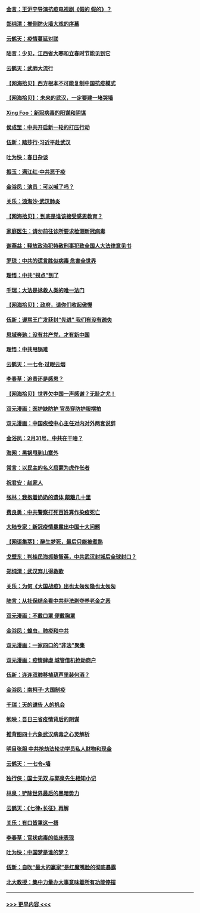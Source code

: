 #### [金言：王沪宁导演抗疫电视剧《假的 假的》？](../pages/nsc993/n11941510.md?t=03151831) 
#### [郑纯清：推倒防火墙大戏的序幕](../pages/nsc993/n11940838.md?t=03151831) 
#### [云鹤天：疫情蔓延对联](../pages/nsc993/n11940579.md?t=03151831) 
#### [陆言：少见，江西省大寒和立春时节能见到它](../pages/nsc993/n11939983.md?t=03151831) 
#### [云鹤天：武肺大流行](../pages/nsc993/n11939902.md?t=03151831) 
#### [【网海拾贝】西方根本不可能复制中国抗疫模式](../pages/nsc993/n11939725.md?t=03151831) 
#### [【网海拾贝】：未来的武汉，一定要建一堵哭墙](../pages/nsc993/n11938684.md?t=03151831) 
#### [Xing Foo：新冠病毒的阳谋和阴谋](../pages/nsc993/n11936086.md?t=03151831) 
#### [侯成罡：中共开启新一轮的打压行动](../pages/nsc993/n11935730.md?t=03151831) 
#### [伍新：踏莎行‧习近平赴武汉](../pages/nsc993/n11935157.md?t=03151831) 
#### [吐为快：春日杂谈](../pages/nsc993/n11934776.md?t=03151831) 
#### [振玉：满江红‧中共恶于疫](../pages/nsc993/n11934647.md?t=03151831) 
#### [金浴凤：演员：可以喊了吗？](../pages/nsc993/n11934602.md?t=03151831) 
#### [关乐：浪淘沙·武汉肺炎](../pages/nsc993/n11931792.md?t=03151831) 
#### [【网海拾贝】：到底是谁该接受感恩教育？](../pages/nsc993/n11931552.md?t=03151831) 
#### [家庭医生：请勿前往诊所要求检测新冠病毒](../pages/nsc993/n11929190.md?t=03151831) 
#### [谢燕益：释放政治犯特赦刑事犯致全国人大法律意见书](../pages/nsc993/n11928978.md?t=03151831) 
#### [罗琼：中共的谎言胜似病毒 危害全世界](../pages/nsc993/n11922636.md?t=03151831) 
#### [理悟：中共“拐点”到了](../pages/nsc993/n11928496.md?t=03151831) 
#### [千瑞：大法是拯救人类的唯一法门](../pages/nsc993/n11927637.md?t=03151831) 
#### [【网海拾贝】：政府，请你们收起傲慢](../pages/nsc993/n11926932.md?t=03151831) 
#### [伍新：谩骂王广发获封“先进” 我们有没有疏失](../pages/nsc993/n11926101.md?t=03151831) 
#### [思域奔驰：没有共产党，才有新中国](../pages/nsc993/n11926058.md?t=03151831) 
#### [理悟：中共甩锅难](../pages/nsc993/n11925355.md?t=03151831) 
#### [云鹤天：一七令·过眼云烟](../pages/nsc993/n11925284.md?t=03151831) 
#### [李春草：追责还是感恩？](../pages/nsc993/n11925274.md?t=03151831) 
#### [【网海拾贝】世界欠中国一声感谢？无耻之尤！](../pages/nsc993/n11925239.md?t=03151831) 
#### [双元漫画：医护缺防护 官员穿防护服摆拍](../pages/nsc993/n11923899.md?t=03151831) 
#### [双元漫画：中国疾控中心主任对内对外两套说辞](../pages/nsc993/n11921994.md?t=03151831) 
#### [金浴凤：2月31号，中共在干啥？](../pages/nsc993/n11922706.md?t=03151831) 
#### [海网：黑锅甩到山寨外](../pages/nsc993/n11922688.md?t=03151831) 
#### [常言：以民主的名义启蒙为虎作伥者](../pages/nsc993/n11922217.md?t=03151831) 
#### [祝君安：赵家人](../pages/nsc993/n11922209.md?t=03151831) 
#### [张林：我抱着奶奶的遗体 颠簸几十里](../pages/nsc993/n11920945.md?t=03151831) 
#### [费良勇：中共警察打死百姓算作染疫死亡](../pages/nsc993/n11919264.md?t=03151831) 
#### [大陆专家：新冠疫情暴露出中国十大问题](../pages/nsc993/n11919187.md?t=03151831) 
#### [【网语集萃】：醉生梦死，最后只能被煮熟](../pages/nsc993/n11918994.md?t=03151831) 
#### [戈壁东：判桂民海抓黎智英，中共武汉封城后全球封口？](../pages/nsc993/n11917982.md?t=03151831) 
#### [郑纯清：武汉弃儿得救歌](../pages/nsc993/n11917881.md?t=03151831) 
#### [关乐：为何《大国战疫》出也太匆匆隐也太匆匆](../pages/nsc993/n11917792.md?t=03151831) 
#### [陆言：从社保结余看中共非法剥夺养老金之恶](../pages/nsc993/n11917084.md?t=03151831) 
#### [双元漫画：不戴口罩 便戴胸罩](../pages/nsc993/n11916447.md?t=03151831) 
#### [金浴凤：蝗虫，肺疫和中共](../pages/nsc993/n11916904.md?t=03151831) 
#### [双元漫画：一家四口的“非法”聚集](../pages/nsc993/n11916378.md?t=03151831) 
#### [双元漫画：疫情肆虐 城管借机抢劫商户](../pages/nsc993/n11916310.md?t=03151831) 
#### [伍新：连连双肺移植葫芦里装何酒？](../pages/nsc993/n11913667.md?t=03151831) 
#### [金浴凤：南柯子·大国制疫](../pages/nsc993/n11913657.md?t=03151831) 
#### [千瑞：天的谴告  人的机会](../pages/nsc993/n11913309.md?t=03151831) 
#### [勉映：吾日三省疫情背后的阴谋](../pages/nsc993/n11913079.md?t=03151831) 
#### [推背图四十六象武汉病毒之心灵解析](../pages/nsc993/n11911761.md?t=03151831) 
#### [明目张胆 中共抢劫法轮功学员私人财物和现金](../pages/nsc993/n11910262.md?t=03151831) 
#### [云鹤天：一七令▪墙](../pages/nsc993/n11910627.md?t=03151831) 
#### [独行侠：国士无双 与郭泉先生相知小记](../pages/nsc993/n11910613.md?t=03151831) 
#### [林泉：铲除世界最后的黑暗势力](../pages/nsc993/n11909320.md?t=03151831) 
#### [云鹤天：《七律▪长征》再解](../pages/nsc993/n11909327.md?t=03151831) 
#### [关乐：有口皆罩这一捂](../pages/nsc993/n11908393.md?t=03151831) 
#### [李春草：官状病毒的临床表现](../pages/nsc993/n11908339.md?t=03151831) 
#### [吐为快：中国梦是谁的梦？](../pages/nsc993/n11906564.md?t=03151831) 
#### [伍新：自吹“最大的赢家”是红魔嘴脸的彻底暴露](../pages/nsc993/n11906407.md?t=03151831) 
#### [北大教授：集中力量办大事意味着所有功能停摆](../pages/nsc993/n11904800.md?t=03151831) 

----
#### [ >>> 更早内容 <<< ](../indexes/nsc993-earlier.md)
